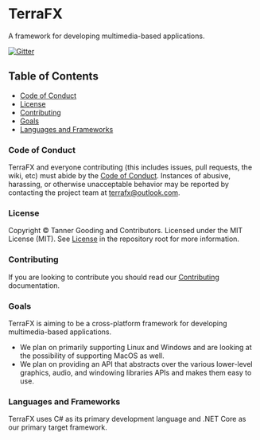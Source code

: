 # TerraFX

A framework for developing multimedia-based applications.

[![Gitter](https://badges.gitter.im/terrafx/terrafx.svg)](https://gitter.im/terrafx/terrafx?utm_source=badge&utm_medium=badge&utm_campaign=pr-badge)

## Table of Contents

* [Code of Conduct](#code-of-conduct)
* [License](#license)
* [Contributing](#contributing)
* [Goals](#goals)
* [Languages and Frameworks](#languages-and-frameworks)

### Code of Conduct

TerraFX and everyone contributing (this includes issues, pull requests, the wiki, etc) must abide by the [Code of Conduct](CODE_OF_CONDUCT.md). Instances of abusive, harassing, or otherwise unacceptable behavior may be reported by contacting the project team at terrafx@outlook.com.

### License

Copyright © Tanner Gooding and Contributors. Licensed under the MIT License (MIT). See [License](LICENSE.md) in the repository root for more information.


### Contributing

If you are looking to contribute you should read our [Contributing](CONTRIBUTING.md) documentation.

### Goals

TerraFX is aiming to be a cross-platform framework for developing multimedia-based applications.

* We plan on primarily supporting Linux and Windows and are looking at the possibility of supporting MacOS as well.
* We plan on providing an API that abstracts over the various lower-level graphics, audio, and windowing libraries APIs and makes them easy to use.

### Languages and Frameworks

TerraFX uses C# as its primary development language and .NET Core as our primary target framework.

